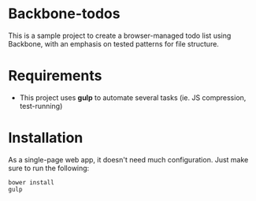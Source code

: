 Backbone-todos
==============
This is a sample project to create a browser-managed todo list using Backbone,
with an emphasis on tested patterns for file structure.

Requirements
============
  - This project uses **gulp** to automate several tasks (ie. JS compression, test-running)

Installation
============
As a single-page web app, it doesn't need much configuration.
Just make sure to run the following:

    bower install
    gulp
